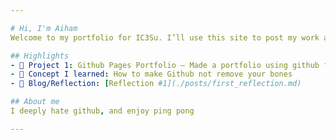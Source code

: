 ```yaml
---

# Hi, I'm Aiham
Welcome to my portfolio for IC3Su. I’ll use this site to post my work and reflections. (And rant about Github)

## Highlights
- 🔧 Project 1: Github Pages Portfolio – Made a portfolio using github for the first time, learnt to edit themes, and the general jank of Github
- 🧠 Concept I learned: How to make Github not remove your bones
- 📝 Blog/Reflection: [Reflection #1](./posts/first_reflection.md)

## About me
I deeply hate github, and enjoy ping pong

---
```


